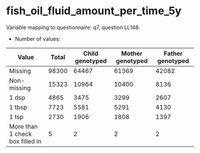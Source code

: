 # fish_oil_fluid_amount_per_time_5y
Variable mapping to questionnaire: q7, question LL148.
- Number of values:

| Value | Total | Child genotyped | Mother genotyped | Father genotyped |
| ----- | ----- | --------------- | ---------------- | ---------------- |
| Missing | 98300 | 64467 | 61369 | 42082 |
| Non-missing | 15323 | 10964 | 10400 | 8136 |
| 1 dsp     | 4865 | 3475 | 3299 |2607 |
| 1 tbsp | 7723 | 5581 | 5291 |4130 |
| 1 tsp    | 2730 | 1906 | 1808 |1397 |
| More than 1 check box filled in | 5 | 2 | 2 |2 |



